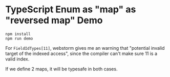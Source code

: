 TypeScript Enum as "map" as "reversed map" Demo
===============================================

```
npm install
npm run demo
```

For `FieldIdTypes[11]`, webstorm gives me an warning that "potential invalid target of the indexed access",
since the compiler can't make sure 11 is a valid index.

If we define 2 maps, it will be typesafe in both cases.


